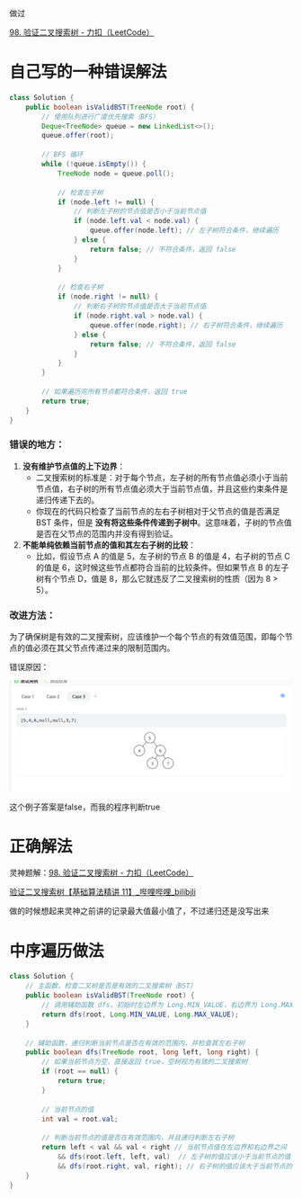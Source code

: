 

做过



[98. 验证二叉搜索树 - 力扣（LeetCode）](https://leetcode.cn/problems/validate-binary-search-tree/description/?envType=study-plan-v2&envId=top-100-liked)





# 自己写的一种错误解法



```java
class Solution {
    public boolean isValidBST(TreeNode root) {
        // 使用队列进行广度优先搜索（BFS）
        Deque<TreeNode> queue = new LinkedList<>();
        queue.offer(root);

        // BFS 循环
        while (!queue.isEmpty()) {
            TreeNode node = queue.poll();

            // 检查左子树
            if (node.left != null) {
                // 判断左子树的节点值是否小于当前节点值
                if (node.left.val < node.val) {
                    queue.offer(node.left); // 左子树符合条件，继续遍历
                } else {
                    return false; // 不符合条件，返回 false
                }
            }

            // 检查右子树
            if (node.right != null) {
                // 判断右子树的节点值是否大于当前节点值
                if (node.right.val > node.val) {
                    queue.offer(node.right); // 右子树符合条件，继续遍历
                } else {
                    return false; // 不符合条件，返回 false
                }
            }
        }

        // 如果遍历完所有节点都符合条件，返回 true
        return true;
    }
}

```





### 错误的地方：

1. **没有维护节点值的上下边界**：
   - 二叉搜索树的标准是：对于每个节点，左子树的所有节点值必须小于当前节点值，右子树的所有节点值必须大于当前节点值，并且这些约束条件是递归传递下去的。
   - 你现在的代码只检查了当前节点的左右子树相对于父节点的值是否满足 BST 条件，但是 **没有将这些条件传递到子树中**。这意味着，子树的节点值是否在父节点的范围内并没有得到验证。
2. **不能单纯依赖当前节点的值和其左右子树的比较**：
   - 比如，假设节点 A 的值是 5，左子树的节点 B 的值是 4，右子树的节点 C 的值是 6，这时候这些节点都符合当前的比较条件。但如果节点 B 的左子树有个节点 D，值是 8，那么它就违反了二叉搜索树的性质（因为 8 > 5）。

### 改进方法：

为了确保树是有效的二叉搜索树，应该维护一个每个节点的有效值范围，即每个节点的值必须在其父节点传递过来的限制范围内。



错误原因：

![{11EFC59C-8B75-4900-8F2E-29981FED9616}](assets/{11EFC59C-8B75-4900-8F2E-29981FED9616}.png)

这个例子答案是false，而我的程序判断true

















# 正确解法





灵神题解：[98. 验证二叉搜索树 - 力扣（LeetCode）](https://leetcode.cn/problems/validate-binary-search-tree/solutions/2020306/qian-xu-zhong-xu-hou-xu-san-chong-fang-f-yxvh/?envType=study-plan-v2&envId=top-100-liked)



[验证二叉搜索树【基础算法精讲 11】_哔哩哔哩_bilibili](https://www.bilibili.com/video/BV14G411P7C1/?vd_source=96c1635797a0d7626fb60e973a29da38)



做的时候想起来灵神之前讲的记录最大值最小值了，不过递归还是没写出来



# 中序遍历做法

```java
class Solution {
    // 主函数，检查二叉树是否是有效的二叉搜索树（BST）
    public boolean isValidBST(TreeNode root) {
        // 调用辅助函数 dfs，初始时左边界为 Long.MIN_VALUE，右边界为 Long.MAX_VALUE
        return dfs(root, Long.MIN_VALUE, Long.MAX_VALUE);
    }

    // 辅助函数，递归判断当前节点是否在有效的范围内，并检查其左右子树
    public boolean dfs(TreeNode root, long left, long right) {
        // 如果当前节点为空，直接返回 true，空树视为有效的二叉搜索树
        if (root == null) {
            return true;
        }

        // 当前节点的值
        int val = root.val;

        // 判断当前节点的值是否在有效范围内，并且递归判断左右子树
        return left < val && val < right // 当前节点值在左边界和右边界之间
            && dfs(root.left, left, val)  // 左子树的值应该小于当前节点的值
            && dfs(root.right, val, right); // 右子树的值应该大于当前节点的值
    }
}

```

